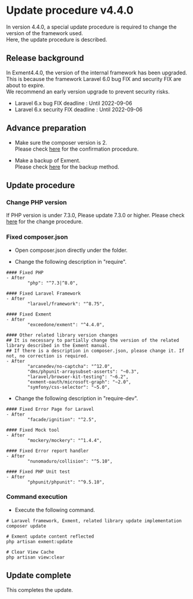 # Update procedure v4.4.0
In version 4.4.0, a special update procedure is required to change the version of the framework used.  
Here, the update procedure is described.

## Release background
In Exment4.4.0, the version of the internal framework has been upgraded.  
This is because the framework Laravel 6.0 bug FIX and security FIX are about to expire.  
We recommend an early version upgrade to prevent security risks.  

- Laravel 6.x bug FIX deadline : Until 2022-09-06
- Laravel 6.x security FIX deadline : Until 2022-09-06


## Advance preparation
- Make sure the composer version is 2.  
Please check [here](/update_composer) for the confirmation procedure.

- Make a backup of Exment.  
Please check [here](/backup) for the backup method.


## Update procedure

### Change PHP version
If PHP version is under 7.3.0, Please update 7.3.0 or higher.
Please check [here](/update/v4_4_php7_3) for the change procedure.  

### Fixed composer.json
- Open composer.json directly under the folder.

- Change the following description in "require".

```
#### Fixed PHP
- After
        "php": "^7.3|^8.0",

#### Fixed Laravel Framework
- After
        "laravel/framework": "^8.75",

#### Fixed Exment
- After
        "exceedone/exment": "^4.4.0",

#### Other related library version changes
## It is necessary to partially change the version of the related library described in the Exment manual.
## If there is a description in composer.json, please change it. If not, no correction is required.
- After
        "arcanedev/no-captcha": "^12.0",
        "dms/phpunit-arraysubset-asserts": "~0.3",
        "laravel/browser-kit-testing": "~6.2",
        "exment-oauth/microsoft-graph": "~2.0",
        "symfony/css-selector": "~5.0",
```

- Change the following description in "require-dev".

```
#### Fixed Error Page for Laravel
- After
        "facade/ignition": "^2.5",

#### Fixed Mock tool
- After
        "mockery/mockery": "^1.4.4",

#### Fixed Error report handler
- After
        "nunomaduro/collision": "^5.10",

#### Fixed PHP Unit test
- After
        "phpunit/phpunit": "^9.5.10",
```

### Command execution

- Execute the following command.

```
# Laravel framework, Exment, related library update implementation
composer update

# Exment update content reflected
php artisan exment:update

# Clear View Cache
php artisan view:clear
```

## Update complete
This completes the update.  
